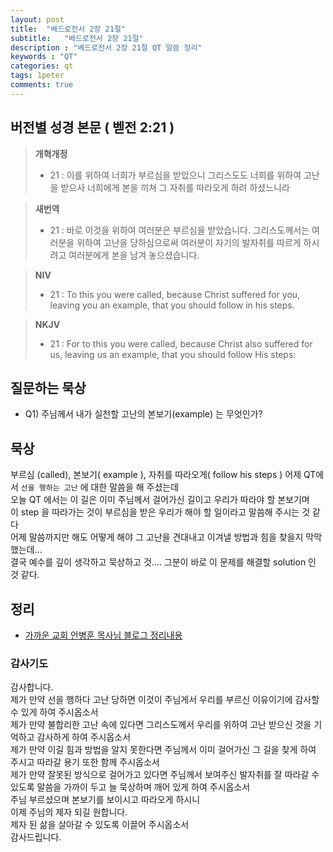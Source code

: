 ```yaml
---
layout: post
title:  "베드로전서 2장 21절"
subtitle:   "베드로전서 2장 21절"
description : "베드로전서 2장 21절 QT 말씀 정리"
keywords : "QT"
categories: qt
tags: 1peter
comments: true
---
```


## 버전별 성경 본문 ( 벧전 2:21 )

> **개혁개정**
>* 21 : 이를 위하여 너희가 부르심을 받았으니 그리스도도 너희를 위하여 고난을 받으사 너희에게 본을 끼쳐 그 자취를 따라오게 하려 하셨느니라 

> **새번역**
>* 21 : 바로 이것을 위하여 여러분은 부르심을 받았습니다. 그리스도께서는 여러분을 위하여 고난을 당하심으로써 여러분이 자기의 발자취를 따르게 하시려고 여러분에게 본을 남겨 놓으셨습니다.

> **NIV**
>* 21 : To this you were called, because Christ suffered for you, leaving you an example, that you should follow in his steps.

> **NKJV**
>* 21 : For to this you were called, because Christ also suffered for us, leaving us an example, that you should follow His steps:

## 질문하는 묵상

* Q1) 주님께서 내가 실천할 고난의 본보기(example) 는 무엇인가?

## 묵상
부르심 (called), 본보기( example ), 자취를 따라오게( follow his steps )
어제 QT에서 `선을 행하는 고난` 에 대한 말씀을 해 주셨는데  
오늘 QT 에서는 이 길은 이미 주님께서 걸어가신 길이고 우리가 따라야 할 본보기며  
이 step 을 따라가는 것이 부르심을 받은 우리가 해야 할 일이라고 말씀해 주시는 것 같다  
어제 말씀까지만 해도 어떻게 해야 그 고난을 견대내고 이겨낼 방법과 힘을 찾을지 막막했는데...     
결국 예수를 깊이 생각하고 묵상하고 것.... 그분이 바로 이 문제를 해결할 solution 인 것 같다.  

## 정리
* [가까운 교회 안병훈 목사님 블로그 정리내용](https://blog.naver.com/tolerance2018/221437227696)

### 감사기도
감사합니다.  
제가 만약 선을 행하다 고난 당하면 이것이 주님게서 우리를 부르신 이유이기에 감사할 수 있게 하여 주시옵소서  
제가 만약 불합리한 고난 속에 있다면 그리스도께서 우리를 위하여 고난 받으신 것을 기억하고 감사하게 하여 주시옵소서  
제가 만약 이길 힘과 방법을 알지 못한다면 주님께서 이미 걸어가신 그 길을 찾게 하여 주시고 따라갈 용기 또한 함께 주시옵소서  
제가 만약 잘못된 방식으로 걸어가고 있다면 주님께서 보여주신 발자취를 잘 따라갈 수 있도록 말씀을 가까이 두고 늘 묵상하며 깨어 있게 하여 주시옵소서  
주님 부르셨으며 본보기를 보이시고 따라오게 하시니  
이제 주님의 제자 되길 원합니다.  
제자 된 삶을 살아갈 수 있도록 이끌어 주시옵소서  
감사드립니다.  